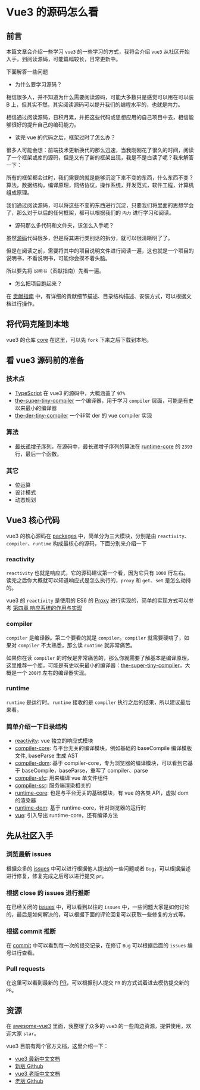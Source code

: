 # Vue3 的源码怎么看

## 前言

本篇文章会介绍一些学习 `vue3` 的一些学习的方式，我将会介绍 `vue3` 从社区开始入手，到阅读源码，可能篇幅较长，日常更新中。

下面解答一些问题

- 为什么要学习源码？

相信很多人，并不知道为什么需要阅读源码，可能大多数只是感觉可以用在可以装 B 上，但其实不然，其实阅读源码可以提升我们的编程水平的，也就是内力。

相信通过阅读源码，日积月累，并把这些代码或思想应用的自己项目中去，相信能够很好的提升自己的编码能力。

- 读完 vue 的代码之后，框架过时了怎么办？

很多人可能会想：前端技术更新换代的那么迅速，当我刚刚花了很久的时间，阅读了一个框架或库的源码，但是又有了新的框架出现，我是不是白读了呢？我来解答一下：

所有的框架都会过时，我们需要的就是能够沉淀下来不变的东西，什么东西不变？算法，数据结构，编译原理，网络协议，操作系统，开发范式，软件工程，计算机组成原理。

我们通过阅读源码，可以将这些不变的东西进行沉淀，只要我们将里面的思想学会了，那么对于以后的任何框架，都可以根据我们的 `内力` 进行学习和阅读。

- 源码那么多代码和文件夹，该怎么入手呢？

虽然[源码](https://github.com/vuejs/core)代码很多，但是将其进行类别话的拆分，就可以很清晰明了了。

但是在阅读之前，需要将其中的项目说明文件进行阅读一遍，这也就是一个项目的说明书，不看说明书，可能你会摸不着头脑。

所以要先将 `说明书`（贡献指南）先看一遍。

- 怎么把项目跑起来？

在 [贡献指南](https://github.com/vuejs/core/blob/main/.github/contributing.md) 中，有详细的贡献细节描述、目录结构描述、安装方式，可以根据文档进行操作。

## 将代码克隆到本地

vue3 的仓库 [core](https://github.com/vuejs/core) 在这里，可以先 `fork` 下来之后下载到本地。

## 看 vue3 源码前的准备

### 技术点

- [TypeScript](https://www.tslang.cn/index.html) 在 vue3 的源码中，大概涵盖了 `97%`
- [the-super-tiny-compiler](https://github.com/Tyh2001/the-super-tiny-compilerr) 一个编译器，用于学习 `compiler` 层面，可能是有史以来最小的编译器
- [the-der-tiny-compiler](https://github.com/Tyh2001/the-der-tiny-compiler) 一个非常 der 的 vue compiler 实现

### 算法

- [最长递增子序列](https://leetcode-cn.com/problems/longest-increasing-subsequence/)，在源码中，最长递增子序列的算法在 [runtime-core](https://github.com/vuejs/core/blob/main/packages/runtime-core/src/renderer.ts) 的 `2393` 行，最后一个函数。

### 其它

- 位运算
- 设计模式
- 动态规划

## Vue3 核心代码

vue3 的核心源码在 [packages](https://github.com/vuejs/core/tree/main/packages) 中，简单分为三大模块，分别是由 `reactivity`、`compiler`、`runtime` 构成最核心的源码，下面分别来介绍一下

### reactivity

`reactivity` 也就是响应式，它的源码建议第一个看，因为它只有 `1000` 行左右。读完之后你大概就可以知道响应式是怎么执行的，`proxy` 和 `get`、`set` 是怎么劫持的。

vue3 的 `reactivity` 是使用的 ES6 的 [Proxy](https://tianyuhao.cn/blog/docs/javascript/Proxy%20%E4%BB%A3%E7%90%86) 进行实现的，简单的实现方式可以参考 [第四章 响应系统的作用与实现](https://tianyuhao.cn/blog/docs/vue-design/%E7%AC%AC%E5%9B%9B%E7%AB%A0%20%E5%93%8D%E5%BA%94%E7%B3%BB%E7%BB%9F%E7%9A%84%E4%BD%9C%E7%94%A8%E4%B8%8E%E5%AE%9E%E7%8E%B0)

### compiler

`compiler` 是编译器。第二个要看的就是 `compiler`。`compiler` 就需要硬啃了，如果对 `compiler` 不太熟悉，那么读 `runtime` 就非常痛苦。

如果你在读 `compiler` 的时候是非常痛苦的，那么你就需要了解基本是编译原理。这里推荐一个库，可能是有史以来最小的编译器：[the-super-tiny-compiler](https://github.com/jamiebuilds/the-super-tiny-compiler)，大概是一个 `200行` 左右的编译器实现。

### runtime

`runtime` 是运行时。`runtime` 接收的是 `compiler` 执行之后的结果，所以建议最后来看。

### 简单介绍一下目录结构

- [reactivity](https://github.com/vuejs/core/tree/main/packages/reactivity): vue 独立的响应式模块
- [compiler-core](https://github.com/vuejs/core/tree/main/packages/compiler-core): 与平台无关的编译模块，例如基础的 baseCompile 编译模版文件, baseParse 生成 AST
- [compiler-dom](https://github.com/vuejs/core/tree/main/packages/compiler-dom): 基于 compiler-core，专为浏览器的编译模块，可以看到它基于 baseCompile，baseParse，重写了 compiler、parse
- [compiler-sfc](https://github.com/vuejs/core/tree/main/packages/compiler-sfc): 用来编译 vue 单文件组件
- [compiler-ssr](https://github.com/vuejs/core/tree/main/packages/compiler-ssr): 服务端渲染相关的
- [runtime-core](https://github.com/vuejs/core/tree/main/packages/runtime-core): 也是与平台无关的基础模块，有 vue 的各类 API，虚拟 dom 的渲染器
- [runtime-dom](https://github.com/vuejs/core/tree/main/packages/runtime-dom): 基于 runtime-core，针对浏览器的运行时
- [vue](https://github.com/vuejs/core/tree/main/packages/vue): 引入导出 runtime-core，还有编译方法

## 先从社区入手

### 浏览最新 issues

根据众多的 [issues](https://github.com/vuejs/core/issues) 中可以进行根据他人提出的一些问题或者 `Bug`，可以根据描述进行修复，修复完成之后可以进行提交 `pr`。

### 根据 close 的 issues 进行推断

在已经关闭的 [issues](https://github.com/vuejs/core/issues?q=is%3Aissue+is%3Aclosed) 中，可以看到以往的 `issues` 中，一些问题大家是如何讨论的，最后是如何解决的，可以根据下面的评论回复可以获取一些修复的方式等。

### 根据 commit 推断

在 [commit](https://github.com/vuejs/core/commits/main) 中可以看到每一次的提交记录，在修订 `Bug` 可以根据后面的 `issues` 编号进行查看。

### Pull requests

在这里可以看到最新的 [PR](https://github.com/vuejs/core/pulls)，可以根据别人提交 `PR` 的方式试着进去模仿提交新的 `PR`。

## 资源

在 [awesome-vue3](https://github.com/Tyh2001/awesome-vue3) 里面，我整理了众多的 `vue3` 的一些周边资源，提供使用，欢迎大家 `star`。

vue3 目前有两个官方文档，这里介绍一下：

- [vue3 最新中文文档](https://staging-cn.vuejs.org/)
- [新版 Github](https://github.com/vuejs-translations/docs-zh-cn)
- [vue3 老版中文文档](https://v3.cn.vuejs.org/)
- [老版 Github](https://github.com/vuejs/docs-next-zh-cn)
